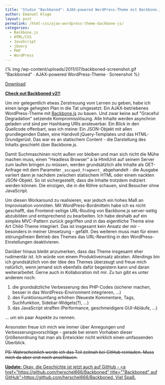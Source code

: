 ```yaml
---
title: 'Studie "Backboned": AJAX-powered WordPress-Theme mit Backbone.js'
author: Emanuel Kluge
layout: post
permalink: /html-css/ajax-wordpress-theme-backbone-js/
categories:
  - Backbone.js
  - HTML/CSS
  - JavaScript
  - jQuery
  - PHP
  - WordPress
---
```


{% img /wp-content/uploads/2011/07/backboned-screenshot.gif &quot;Backboned&quot; &middot; AJAX-powered WordPress-Theme &middot; Screenshot %}

[Download][download]

**[Check out Backboned v2!!][backboned_v2]**

Um mir gelegentlich etwas Zerstreuung vom Lernen zu geben, habe ich einen lange gehegten Plan in die Tat umgesetzt: Ein AJAX-betriebenes WordPress-Theme mit [Backbone.js][backbone] zu bauen. Und zwar keine auf "Graceful Degradation" setzende Kompromisslösung. Alle Inhalte werden asynchron geladen und sind per Hashbang URIs ansteuerbar. Ein Blick in den Quellcode offenbart, was ich meine: Ein JSON-Objekt mit allen grundlegenden Daten, eine Handvoll jQuery-Templates und das HTML-Grundgerüst. Das war es an statischem Content - die Darstellung des Inhalts geschieht über Backbone.js.

Damit Suchmaschinen nicht außen vor bleiben und man sich nicht die Mühe machen muss, einen "Headless Browser"  à la HtmlUnit auf seinem Server zum laufen bringen zu müssen, werden grundsätzlich alle Inhalte als GET-Anfrage mit dem Parameter `_escaped_fragment_` abgehandelt - die Ausgabe variiert dann je nachdem zwischen statischem HTML oder einem nackten JSON-Objekt. So ist sichergestellt, dass die Inhalte trotzdem indiziert werden können. Die einzigen, die in die Röhre schauen, sind Besucher ohne JavaScript.

Um diesen Workaround zu realisieren, war jedoch ein hohes Maß an Improvisation vonnöten. Mit WordPress-Bordmitteln habe ich es nicht geschafft, das Frontend-seitige URL-Routing von Backbone.js server-seitig abzubilden und entsprechend zu bearbeiten. Ich habe deshalb auf ein simples MVC-Pattern zurück gegriffen und in das eigentliche Theme eine Art Child-Theme integriert. Das ist insgesamt kein Ansatz der mir - besonders in meiner Umsetzung - gefällt. Des weiteren muss man für einen störungsfreien Betrieb des Themes das URL-Rewriting in den WordPress-Einstellungen deaktivieren.

Darüber hinaus bleibt anzumerken, dass das Theme insgesamt eher rudimentär ist. Ich würde von einem Produktiveinsatz abraten. Allerdings bin ich grundsätzlich von der Idee des Themes überzeugt und freue mich natürlich, wenn jemand sich ebenfalls dafür begeistern kann und daran weiterarbeitet. Gerne auch in Kollaboration mit mir. Zu tun gibt es unter anderem noch:

  1. die grundsätzliche Verbesserung des PHP-Codes (sicherer machen, besser in das WordPress-Environment integrieren, &hellip;)
  2. den Funktionsumfang erhöhen (Neueste Kommentare, Tags, Suchfunktion, Sidebar-Widgets(?), &hellip;)
  3. das JavaScript straffen (Performance, geschmeidigere GUI-Abläufe, &hellip;)

&hellip; um ein paar Aspekte zu nennen.

Ansonsten freue ich mich wie immer über Anregungen und Verbesserungsvorschläge - gerade bei einem Vorhaben dieser Größenordnung hat man als Entwickler nicht wirklich einen umfassenden Überblick.

<del datetime="2011-07-15T09:15:57+00:00">PS: Wahrscheinlich werde ich das Teil zeitnah bei GitHub reinladen. Muss mich da aber erst noch anschlauen.</del>

<ins datetime="2011-07-15T09:15:57+00:00"><strong>Update:</strong> Okay, die Geschichte ist jetzt auch auf GitHub - <a href="https://github.com/herschel666/Backboned" title=""Backboned" auf GitHub">https://github.com/herschel666/Backboned</a>. Viel Spaß.</ins>

[download]: http://www.emanuel-kluge.de/wp-content/uploads/2011/07/backboned.zip
[backboned_v2]: https://github.com/herschel666/Backboned-v2
[backbone]: http://documentcloud.github.com/backbone/
